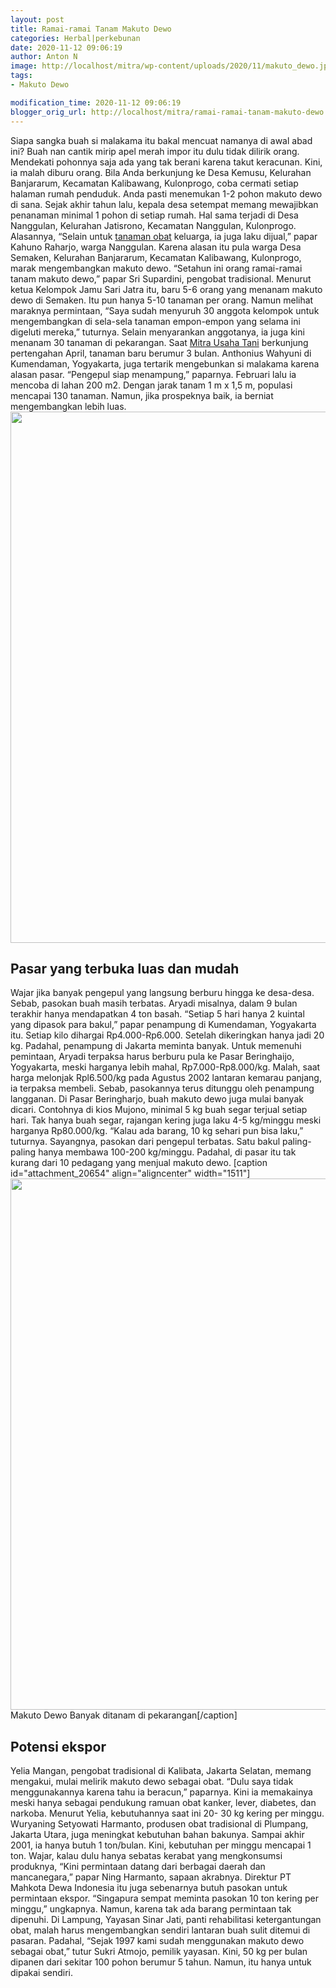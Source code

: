 ```yaml
---
layout: post
title: Ramai-ramai Tanam Makuto Dewo
categories: Herbal|perkebunan
date: 2020-11-12 09:06:19
author: Anton N
image: http://localhost/mitra/wp-content/uploads/2020/11/makuto_dewo.jpg
tags:
- Makuto Dewo

modification_time: 2020-11-12 09:06:19
blogger_orig_url: http://localhost/mitra/ramai-ramai-tanam-makuto-dewo.html
---
```


Siapa sangka buah si malakama itu bakal mencuat namanya di awal abad ini? Buah nan cantik mirip apel merah impor itu dulu tidak dilirik orang. Mendekati pohonnya saja ada yang tak berani karena takut keracunan. Kini, ia malah diburu orang.
Bila Anda berkunjung ke Desa Kemusu, Kelurahan Banjararum, Kecamatan Kalibawang, Kulonprogo, coba cermati setiap halaman rumah penduduk. Anda pasti menemukan 1-2 pohon makuto dewo di sana. Sejak akhir tahun lalu, kepala desa setempat memang mewajibkan penanaman minimal 1 pohon di setiap rumah.
Hal sama terjadi di Desa Nanggulan, Kelurahan Jatisrono, Kecamatan Nanggulan, Kulonprogo. Alasannya, “Selain untuk <a class="wpil_keyword_link " title="tanaman obat" href="http://127.0.0.1/mitra/kesehatan" data-wpil-keyword-link="linked">tanaman obat</a> keluarga, ia juga laku dijual,” papar Kahuno Raharjo, warga Nanggulan.
Karena alasan itu pula warga Desa Semaken, Kelurahan Banjararum, Kecamatan Kalibawang, Kulonprogo, marak mengembangkan makuto dewo. “Setahun ini orang ramai-ramai tanam makuto dewo,” papar Sri Supardini, pengobat tradisional.
Menurut ketua Kelompok Jamu Sari Jatra itu, baru 5-6 orang yang menanam makuto dewo di Semaken. Itu pun hanya 5-10 tanaman per orang. Namun melihat maraknya permintaan, “Saya sudah menyuruh 30 anggota kelompok untuk mengembangkan di sela-sela tanaman empon-empon yang selama ini digeluti mereka,” tuturnya. Selain menyarankan anggotanya, ia juga kini menanam 30 tanaman di pekarangan. Saat <a href="http://127.0.0.1/mitra">Mitra Usaha Tani</a> berkunjung pertengahan April, tanaman baru berumur 3 bulan.
Anthonius Wahyuni di Kumendaman, Yogyakarta, juga tertarik mengebunkan si malakama karena alasan pasar. “Pengepul siap menampung,” paparnya. Februari lalu ia mencoba di lahan 200 m2. Dengan jarak tanam 1 m x 1,5 m, populasi mencapai 130 tanaman. Namun, jika prospeknya baik, ia berniat mengembangkan lebih luas.
<a href="http://127.0.0.1/mitra/wp-content/uploads/2020/11/Phaleria-macrocarpa-.jpg"><img class="aligncenter wp-image-20653 size-full" src="http://127.0.0.1/mitra/wp-content/uploads/2020/11/Phaleria-macrocarpa-.jpg" alt="" width="1511" height="850" /></a>
<h2 id="Pasar">Pasar yang terbuka luas dan mudah</h2>
Wajar jika banyak pengepul yang langsung berburu hingga ke desa-desa. Sebab, pasokan buah masih terbatas. Aryadi misalnya, dalam 9 bulan terakhir hanya mendapatkan 4 ton basah. “Setiap 5 hari hanya 2 kuintal yang dipasok para bakul,” papar penampung di Kumendaman, Yogyakarta itu. Setiap kilo dihargai Rp4.000-Rp6.000. Setelah dikeringkan hanya jadi 20 kg. Padahal, penampung di Jakarta meminta banyak.
Untuk memenuhi pemintaan, Aryadi terpaksa harus berburu pula ke Pasar Beringhaijo, Yogyakarta, meski harganya lebih mahal, Rp7.000-Rp8.000/kg. Malah, saat harga melonjak Rpl6.500/kg pada Agustus 2002 lantaran kemarau panjang, ia terpaksa membeli. Sebab, pasokannya terus ditunggu oleh penampung langganan.
Di Pasar Beringharjo, buah makuto dewo juga mulai banyak dicari. Contohnya di kios Mujono, minimal 5 kg buah segar terjual setiap hari. Tak hanya buah segar, rajangan kering juga laku 4-5 kg/minggu meski harganya Rp80.000/kg. “Kalau ada barang, 10 kg sehari pun bisa laku,” tuturnya. Sayangnya, pasokan dari pengepul terbatas. Satu bakul paling-paling hanya membawa 100-200 kg/minggu. Padahal, di pasar itu tak kurang dari 10 pedagang yang menjual makuto dewo.
[caption id="attachment_20654" align="aligncenter" width="1511"]<a href="http://127.0.0.1/mitra/wp-content/uploads/2020/11/makuto-dewo.jpg"><img class="wp-image-20654 size-full" src="http://127.0.0.1/mitra/wp-content/uploads/2020/11/makuto-dewo.jpg" alt="" width="1511" height="850" /></a> Makuto Dewo Banyak ditanam di pekarangan[/caption]
<h2 id="ekspor">Potensi ekspor</h2>
Yelia Mangan, pengobat tradisional di Kalibata, Jakarta Selatan, memang mengakui, mulai melirik makuto dewo sebagai obat. “Dulu saya tidak menggunakannya karena tahu ia beracun,” paparnya. Kini ia memakainya meski hanya sebagai pendukung ramuan obat kanker, lever, diabetes, dan narkoba. Menurut Yelia, kebutuhannya saat ini 20- 30 kg kering per minggu.
Wuryaning Setyowati Harmanto, produsen obat tradisional di Plumpang, Jakarta Utara, juga meningkat kebutuhan bahan bakunya. Sampai akhir 2001, ia hanya butuh 1 ton/bulan. Kini, kebutuhan per minggu mencapai 1 ton. Wajar, kalau dulu hanya sebatas kerabat yang mengkonsumsi produknya, “Kini permintaan datang dari berbagai daerah dan mancanegara,” papar Ning Harmanto, sapaan akrabnya.
Direktur PT Mahkota Dewa Indonesia itu juga sebenarnya butuh pasokan untuk permintaan ekspor. “Singapura sempat meminta pasokan 10 ton kering per minggu,” ungkapnya. Namun, karena tak ada barang permintaan tak dipenuhi.
Di Lampung, Yayasan Sinar Jati, panti rehabilitasi ketergantungan obat, malah harus mengembangkan sendiri lantaran buah sulit ditemui di pasaran. Padahal, “Sejak 1997 kami sudah menggunakan makuto dewo sebagai obat,” tutur Sukri Atmojo, pemilik yayasan. Kini, 50 kg per bulan dipanen dari sekitar 100 pohon berumur 5 tahun. Namun, itu hanya untuk dipakai sendiri.
